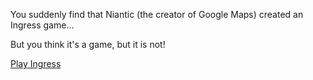 You suddenly find that Niantic (the creator of Google Maps) created an Ingress game...

But you think it's a game, but it is not!

[Play Ingress](ingress-gameplay/ingress-gameplay.md)